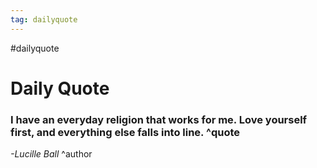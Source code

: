 ```yaml
---
tag: dailyquote
---
```


#dailyquote

# Daily Quote

### I have an everyday religion that works for me. Love yourself first, and everything else falls into line. ^quote
*-Lucille Ball* ^author
